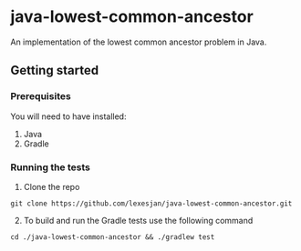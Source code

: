 # java-lowest-common-ancestor

An implementation of the lowest common ancestor problem in Java.

## Getting started
### Prerequisites
You will need to have installed:
1. Java
1. Gradle

### Running the tests
1. Clone the repo
```
git clone https://github.com/lexesjan/java-lowest-common-ancestor.git
```
2. To build and run the Gradle tests use the following command
```
cd ./java-lowest-common-ancestor && ./gradlew test
```
